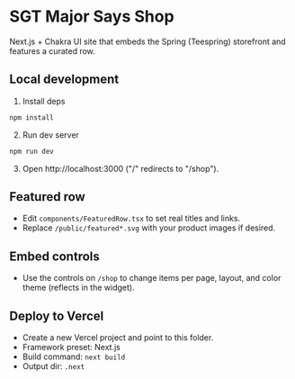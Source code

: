 # SGT Major Says Shop

Next.js + Chakra UI site that embeds the Spring (Teespring) storefront and features a curated row.

## Local development

1. Install deps

```bash
npm install
```

2. Run dev server

```bash
npm run dev
```

3. Open http://localhost:3000 ("/" redirects to "/shop").

## Featured row
- Edit `components/FeaturedRow.tsx` to set real titles and links.
- Replace `/public/featured*.svg` with your product images if desired.

## Embed controls
- Use the controls on `/shop` to change items per page, layout, and color theme (reflects in the widget).

## Deploy to Vercel
- Create a new Vercel project and point to this folder.
- Framework preset: Next.js
- Build command: `next build`
- Output dir: `.next`


